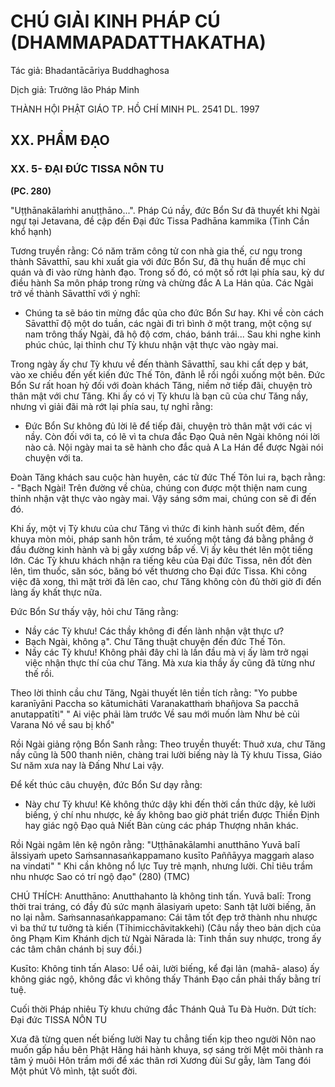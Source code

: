 # CHÚ GIẢI KINH PHÁP CÚ (DHAMMAPADATTHAKATHA)

Tác giả: Bhadantācāriya Buddhaghosa

Dịch giả: Trưởng lão Pháp Minh

THÀNH HỘI PHẬT GIÁO TP. HỒ CHÍ MINH
PL. 2541 DL. 1997

## XX. PHẨM ĐẠO

### XX. 5- ĐẠI ĐỨC TISSA NÔN TU

**(PC. 280)**

"Uṭṭhānakālaṁhi anuṭṭhāno...".
Pháp Cú nầy, đức Bổn Sư đã thuyết khi Ngài ngự tại Jetavana, đề cập đến Đại đức Tissa
Padhāna kammika (Tinh Cần khổ hạnh)

Tương truyền rằng: Có năm trăm công tử con nhà gia thế, cư ngụ trong thành Sāvatthī, sau khi xuất gia với đức Bổn Sư, đã thụ huấn đề mục chỉ quán và đi vào rừng hành đạo. Trong số đó, có một số rớt lại phía sau, kỳ dư điều hành Sa môn pháp trong rừng và chừng đắc A La Hán qủa. Các Ngài trở về thành Sāvatthī với ý nghĩ:

- Chúng ta sẽ báo tin mừng đắc qủa cho đức Bổn Sư hay.
  Khi về còn cách Sāvatthī độ một do tuần, các ngài đi trì bình ở một trang, một cộng sự nam trông thấy Ngài, đã hộ độ cơm, cháo, bánh trái... Sau khi nghe kinh phúc chúc, lại thỉnh chư Tỳ khưu nhận vật thực vào ngày mai.

Trong ngày ấy chư Tỳ khưu về đến thành Sāvatthī, sau khi cất dẹp y bát, vào xe chiều đến yết kiến đức Thế Tôn, đãnh lễ rồi ngồi xuống một bên. Đức Bổn Sư rất hoan hỷ đối với đoàn khách Tăng, niềm nở tiếp đãi, chuyện trò thân mật với chư Tăng. Khi ấy có vị Tỳ khưu là bạn cũ của chư Tăng nầy, nhưng vì giải đãi mà rớt lại phía sau, tự nghỉ rằng:

- Đức Bổn Sư không đủ lời lẽ để tiếp đãi, chuyện trò thân mật với các vị nầy. Còn đối với ta, có lẽ vì ta chưa đắc Đạo Quả nên Ngài không nói lời nào cả. Nội ngày mai ta sẽ hành cho đắc quả A La
  Hán để được Ngài nói chuyện với ta.

Đoàn Tăng khách sau cuộc hàn huyên, các từ đức Thế Tôn lui ra, bạch rằng: - "Bạch Ngài! Trên đường về chùa, chúng con được một thiện nam cung thỉnh nhận vật thực vào ngày mai. Vậy sáng sớm mai, chúng con sẽ đi đến đó.

Khi ấy, một vị Tỳ khưu của chư Tăng vì thức đi kinh hành suốt đêm, đến khuya mòn mỏi, pháp sanh hôn trầm, té xuống một tảng đá bằng phẳng ở đầu đường kinh hành và bị gẫy xương bắp vế. Vị ấy kêu thét lên một tiếng lớn. Các Tỳ khưu khách nhận ra tiếng kêu của Đại đức Tissa, nên đốt đèn lên, tìm thuốc, săn sóc, băng bó vết thương cho Đại đức Tissa. Khi công việc đã xong, thì mặt trời đã lên cao, chư Tăng không còn đủ thời giờ đi đến làng ấy khất thực nữa.

Đức Bổn Sư thấy vậy, hỏi chư Tăng rằng:

- Nầy các Tỳ khưu! Các thầy không đi đến lành nhận vật thực ư?
- Bạch Ngài, không ạ". Chư Tăng thuật chuyện đến đức Thế Tôn.
- Nầy các Tỳ khưu! Không phải đây chỉ là lần đầu mà vị ấy làm trở ngại việc nhận thực thí của chư Tăng. Mà xưa kia thầy ấy cũng đã từng như thế rồi.

Theo lời thỉnh cầu chư Tăng, Ngài thuyết lên tiền tích rằng: "Yo pubbe karanīyāni
Paccha so kātumichāti
Varanakatthaṁ bhañjova
Sa pacchā anutappatīti" " Ai việc phải làm trước
Về sau mới muốn làm
Như bẻ củi Varana
Nó về sau bị khổ"

Rồi Ngài giảng rộng Bổn Sanh rằng: Theo truyền thuyết: Thuở xưa, chư Tăng nầy cũng là 500 thanh niên, chàng trai lười biếng này là Tỳ khưu Tissa, Giáo Sư năm xưa nay là Đấng Như Lai vậy.

Để kết thúc câu chuyện, đức Bổn Sư dạy rằng:

- Này chư Tỳ khưu! Kẻ không thức dậy khi đến thời cần thức dậy, kẻ lười biếng, ý chí nhu nhược, kẻ ấy không bao giờ phát triển được Thiền Định hay giác ngộ Đạo quả Niết Bàn cùng các pháp Thượng nhân khác.

Rồi Ngài ngâm lên kệ ngôn rằng: "Uṭṭhānakālamhi anutthāno
Yuvā balī ālssiyaṁ upeto
Saṁsannasaṅkappamano kusīto
Paññāyya maggaṁ alaso na vindati" " Khi cần không nổ lực
Tuy trẻ mạnh, nhưng lười.
Chỉ tiêu trầm nhu nhược
Sao có trí ngộ đạo" (280) (TMC)

CHÚ THÍCH:
Anutthāno: Anutthahanto là không tinh tấn.
Yuvā balī: Trong thời trai tráng, có đầy đủ sức mạnh ālasiyaṁ upeto: Sanh tật lười biếng, ăn no lại nằm.
Saṁsannasaṅkappamano: Cái tâm tốt đẹp trở thành nhu nhược vì ba thứ tư tưởng tà kiến (Tīhimicchāvitakkehi) (Câu nầy theo bản dịch của ông Phạm Kim Khánh dịch từ Ngài Nārada là: Tinh thần suy nhược, trong ấy các tâm chân chánh bị suy đồi.)

Kusīto: Không tinh tấn
Alaso: Uể oải, lười biếng, kể đại lản (mahā- alaso) ấy không giác ngộ, không đắc vì không thấy
Thánh Đạo cần phải thấy bằng trí tuệ.

Cuối thời Pháp nhiêu Tỳ khưu chứng đắc Thánh Quả Tu Đà Huờn.
Dứt tích: Đại đức TISSA NÔN TU

Xưa đã từng quen nết biếng lười
Nay tu chẳng tiến kịp theo người
Nôn nao muốn gấp hầu bên Phật
Hăng hái hành khuya, sợ sáng trời
Mệt mõi thành ra tâm ý muôi
Hôn trầm mới để xác thân rơi
Xương đùi Sư gẫy, làm Tang đói
Một phút Vô mình, tật suốt đời.
